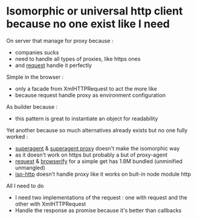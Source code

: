 # Isomorphic or universal http client because no one exist like I need

On server that manage for proxy because : 

- companies sucks
- need to handle all types of proxies, like https ones
- and [request](https://www.npmjs.com/package/request) handle it perfectly

Simple in the browser : 

- only a facade from XmlHTTPRequest to act the more like  
- because request handle proxy as environment configuration

As builder because :

- this pattern is great to instantiate an object for readability

Yet another because so much alternatives already exists but no one fully worked :

- [superagent](https://www.npmjs.com/package/superagent) & [superagent proxy](https://www.npmjs.com/package/superagent-proxy) doesn't make the isomorphic way
- as it doesn't work on https but probably a but of proxy-agent
- [request](https://www.npmjs.com/package/request) & [browserify](https://www.npmjs.com/package/browserify) for a simple get has 1.8M bundled (unminified unmangled)
- [iso-http](https://www.npmjs.com/package/iso-http) doesn't handle proxy like it works on bult-in node module http

All I need to do

- I need two implementations of the request : one with request and the other with XmlHTTPRequest
- Handle the response as promise because it's better than callbacks
